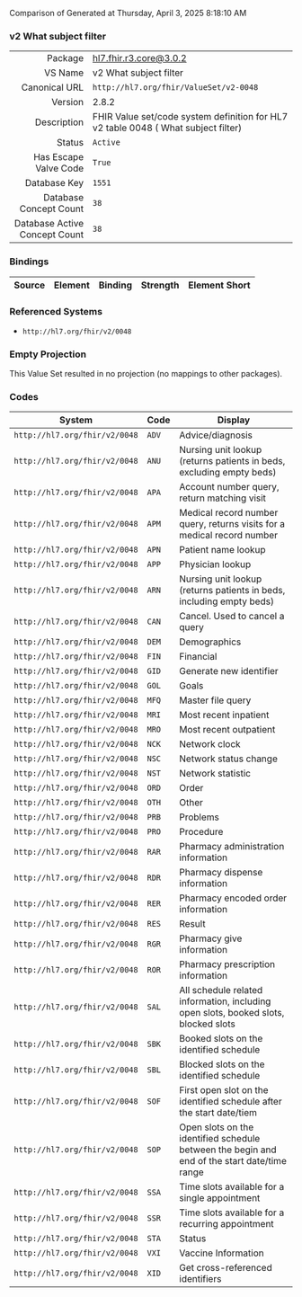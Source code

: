 Comparison of 
Generated at Thursday, April 3, 2025 8:18:10 AM

### v2 What subject filter

|      |     |
| ---: | --- |
| Package | hl7.fhir.r3.core@3.0.2 |
| VS Name | v2 What subject filter |
| Canonical URL | `http://hl7.org/fhir/ValueSet/v2-0048` |
| Version | 2.8.2 |
| Description | FHIR Value set/code system definition for HL7 v2 table 0048 ( What subject filter) |
| Status | `Active` |
| Has Escape Valve Code | `True` |
| Database Key | `1551` |
| Database Concept Count | `38` |
| Database Active Concept Count | `38` |
### Bindings

| Source | Element | Binding | Strength | Element Short |
| ------ | ------- | ------- | -------- | ------------- |

### Referenced Systems

* `http://hl7.org/fhir/v2/0048`
### Empty Projection

This Value Set resulted in no projection (no mappings to other packages).

### Codes

| System | Code | Display |
| ------ | ---- | ------- |
| `http://hl7.org/fhir/v2/0048` | `ADV` | Advice/diagnosis |
| `http://hl7.org/fhir/v2/0048` | `ANU` | Nursing unit lookup (returns patients in beds, excluding empty beds) |
| `http://hl7.org/fhir/v2/0048` | `APA` | Account number query, return matching visit |
| `http://hl7.org/fhir/v2/0048` | `APM` | Medical record number query, returns visits for a medical record number |
| `http://hl7.org/fhir/v2/0048` | `APN` | Patient name lookup |
| `http://hl7.org/fhir/v2/0048` | `APP` | Physician lookup |
| `http://hl7.org/fhir/v2/0048` | `ARN` | Nursing unit lookup (returns patients in beds, including empty beds) |
| `http://hl7.org/fhir/v2/0048` | `CAN` | Cancel.  Used to cancel a query |
| `http://hl7.org/fhir/v2/0048` | `DEM` | Demographics |
| `http://hl7.org/fhir/v2/0048` | `FIN` | Financial |
| `http://hl7.org/fhir/v2/0048` | `GID` | Generate new identifier |
| `http://hl7.org/fhir/v2/0048` | `GOL` | Goals |
| `http://hl7.org/fhir/v2/0048` | `MFQ` | Master file query |
| `http://hl7.org/fhir/v2/0048` | `MRI` | Most recent inpatient |
| `http://hl7.org/fhir/v2/0048` | `MRO` | Most recent outpatient |
| `http://hl7.org/fhir/v2/0048` | `NCK` | Network clock |
| `http://hl7.org/fhir/v2/0048` | `NSC` | Network status change |
| `http://hl7.org/fhir/v2/0048` | `NST` | Network statistic |
| `http://hl7.org/fhir/v2/0048` | `ORD` | Order |
| `http://hl7.org/fhir/v2/0048` | `OTH` | Other |
| `http://hl7.org/fhir/v2/0048` | `PRB` | Problems |
| `http://hl7.org/fhir/v2/0048` | `PRO` | Procedure |
| `http://hl7.org/fhir/v2/0048` | `RAR` | Pharmacy administration information |
| `http://hl7.org/fhir/v2/0048` | `RDR` | Pharmacy dispense information |
| `http://hl7.org/fhir/v2/0048` | `RER` | Pharmacy encoded order information |
| `http://hl7.org/fhir/v2/0048` | `RES` | Result |
| `http://hl7.org/fhir/v2/0048` | `RGR` | Pharmacy give information |
| `http://hl7.org/fhir/v2/0048` | `ROR` | Pharmacy prescription information |
| `http://hl7.org/fhir/v2/0048` | `SAL` | All schedule related information, including open slots, booked slots, blocked slots |
| `http://hl7.org/fhir/v2/0048` | `SBK` | Booked slots on the identified schedule |
| `http://hl7.org/fhir/v2/0048` | `SBL` | Blocked slots on the identified schedule |
| `http://hl7.org/fhir/v2/0048` | `SOF` | First open slot on the identified schedule after the start date/tiem |
| `http://hl7.org/fhir/v2/0048` | `SOP` | Open slots on the identified schedule between the begin and end of the start date/time range |
| `http://hl7.org/fhir/v2/0048` | `SSA` | Time slots available for a single appointment |
| `http://hl7.org/fhir/v2/0048` | `SSR` | Time slots available for a recurring appointment |
| `http://hl7.org/fhir/v2/0048` | `STA` | Status |
| `http://hl7.org/fhir/v2/0048` | `VXI` | Vaccine Information |
| `http://hl7.org/fhir/v2/0048` | `XID` | Get cross-referenced identifiers |
